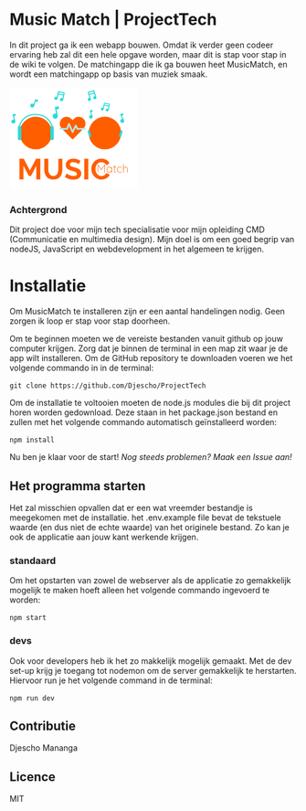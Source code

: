 # Music Match | ProjectTech

In dit project ga ik een webapp bouwen. Omdat ik verder geen codeer ervaring heb zal dit een hele opgave worden, maar dit is stap voor stap in de wiki te volgen. De matchingapp die ik ga bouwen heet MusicMatch, en wordt een matchingapp op basis van muziek smaak.

![Logo](./public/images/LOGO.png)

### Achtergrond

Dit project doe voor mijn tech specialisatie voor mijn opleiding CMD (Communicatie en multimedia design). Mijn doel is om een goed begrip van nodeJS, JavaScript en webdevelopment in het algemeen te krijgen.

# Installatie

Om MusicMatch te installeren zijn er een aantal handelingen nodig. Geen zorgen ik loop er stap voor stap doorheen.

Om te beginnen moeten we de vereiste bestanden vanuit github op jouw computer krijgen. Zorg dat je binnen de terminal in een map zit waar je de app wilt installeren. Om de GitHub repository te downloaden voeren we het volgende commando in in de terminal:

```tsx
git clone https://github.com/Djescho/ProjectTech
```

Om de installatie te voltooien moeten de node.js modules die bij dit project horen worden gedownload. Deze staan in het package.json bestand en zullen met het volgende commando automatisch geïnstalleerd worden:

```tsx
npm install
```

Nu ben je klaar voor de start!
_Nog steeds problemen? Maak een Issue aan!_

## Het programma starten

Het zal misschien opvallen dat er een wat vreemder bestandje is meegekomen met de installatie. het .env.example file bevat de tekstuele waarde (en dus niet de echte waarde) van het originele bestand. Zo kan je ook de applicatie aan jouw kant werkende krijgen.

### standaard

Om het opstarten van zowel de webserver als de applicatie zo gemakkelijk mogelijk te maken hoeft alleen het volgende commando ingevoerd te worden:

```tsx
npm start
```

### devs

Ook voor developers heb ik het zo makkelijk mogelijk gemaakt. Met de dev set-up krijg je toegang tot nodemon om de server gemakkelijk te herstarten. Hiervoor run je het volgende command in de terminal:

```tsx
npm run dev
```

## Contributie

Djescho Mananga

## Licence

MIT
